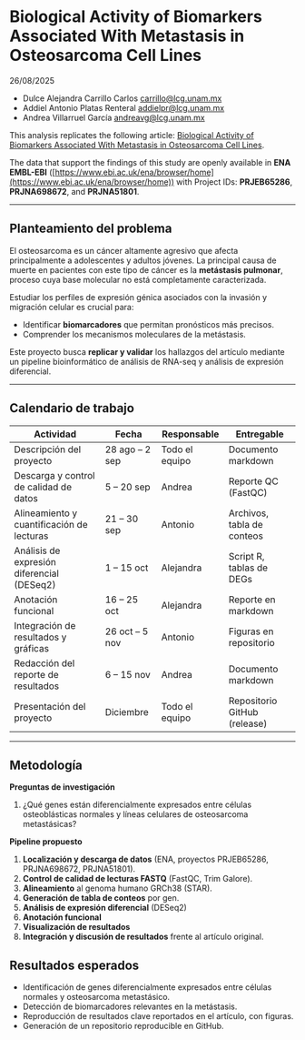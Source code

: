 # Biological Activity of Biomarkers Associated With Metastasis in Osteosarcoma Cell Lines

26/08/2025

* Dulce Alejandra Carrillo Carlos [carrillo@lcg.unam.mx](mailto:carrillo@lcg.unam.mx)
* Addiel Antonio Platas Renteral [addielpr@lcg.unam.mx](mailto:addielpr@lcg.unam.mx)
* Andrea Villarruel García [andreavg@lcg.unam.mx](mailto:andreavg@lcg.unam.mx)

This analysis replicates the following article: [Biological Activity of Biomarkers Associated With Metastasis in Osteosarcoma Cell Lines](https://doi.org/10.1002/cam4.70391).

The data that support the findings of this study are openly available in **ENA EMBL-­EBI** ([https://www.ebi.ac.uk/ena/browser/home](https://www.ebi.ac.uk/ena/browser/home)) with Project IDs: **PRJEB65286**, **PRJNA698672**, and **PRJNA51801**.

---

## Planteamiento del problema

El osteosarcoma es un cáncer altamente agresivo que afecta principalmente a adolescentes y adultos jóvenes. La principal causa de muerte en pacientes con este tipo de cáncer es la **metástasis pulmonar**, proceso cuya base molecular no está completamente caracterizada.

Estudiar los perfiles de expresión génica asociados con la invasión y migración celular es crucial para:

* Identificar **biomarcadores** que permitan pronósticos más precisos.
* Comprender los mecanismos moleculares de la metástasis.

Este proyecto busca **replicar y validar** los hallazgos del artículo mediante un pipeline bioinformático de análisis de RNA-seq y análisis de expresión diferencial.

---

## Calendario de trabajo

| Actividad                                                                | Fecha          | Responsable    | Entregable                     |
| ------------------------------------------------------------------------ | -------------- | -------------- | ------------------------------ |
| Descripción del proyecto                                                 | 28 ago – 2 sep | Todo el equipo | Documento markdown             |
| Descarga y control de calidad de datos                                   | 5 – 20 sep     | Andrea         | Reporte QC (FastQC)            |
| Alineamiento y cuantificación de lecturas                                | 21 – 30 sep    | Antonio        | Archivos, tabla de conteos     |
| Análisis de expresión diferencial (DESeq2)                               | 1 – 15 oct     | Alejandra      | Script R, tablas de DEGs       |
| Anotación funcional                                                      | 16 – 25 oct    | Alejandra      | Reporte en markdown            |
| Integración de resultados y gráficas                                     | 26 oct – 5 nov | Antonio        | Figuras en repositorio         |
| Redacción del reporte de resultados                                      | 6 – 15 nov     | Andrea         | Documento markdown             |
| Presentación del proyecto                                                | Diciembre      | Todo el equipo | Repositorio GitHub (release)   |

---

## Metodología

**Preguntas de investigación**

1. ¿Qué genes están diferencialmente expresados entre células osteoblásticas normales y líneas celulares de osteosarcoma metastásicas?

**Pipeline propuesto**

1. **Localización y descarga de datos** (ENA, proyectos PRJEB65286, PRJNA698672, PRJNA51801).
2. **Control de calidad de lecturas FASTQ** (FastQC, Trim Galore).
3. **Alineamiento** al genoma humano GRCh38 (STAR).
4. **Generación de tabla de conteos** por gen.
5. **Análisis de expresión diferencial** (DESeq2)
6. **Anotación funcional** 
7. **Visualización de resultados**
8. **Integración y discusión de resultados** frente al artículo original.

## Resultados esperados

* Identificación de genes diferencialmente expresados entre células normales y osteosarcoma metastásico.
* Detección de biomarcadores relevantes en la metástasis. 
* Reproducción de resultados clave reportados en el artículo, con figuras. 
* Generación de un repositorio reproducible en GitHub. 

